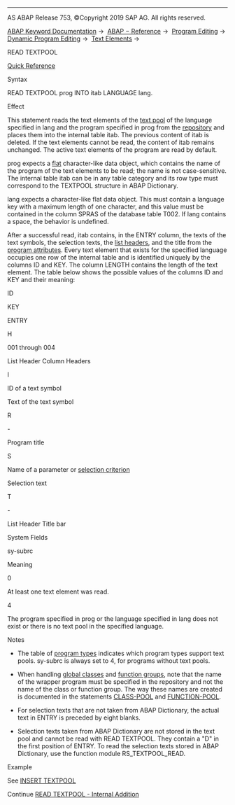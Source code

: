   

* * *

AS ABAP Release 753, ©Copyright 2019 SAP AG. All rights reserved.

[ABAP Keyword Documentation](https://help.sap.com/doc/abapdocu_753_index_htm/7.53/en-US/abenabap.htm) →  [ABAP − Reference](https://help.sap.com/doc/abapdocu_753_index_htm/7.53/en-US/abenabap_reference.htm) →  [Program Editing](https://help.sap.com/doc/abapdocu_753_index_htm/7.53/en-US/abenprogram_editing.htm) →  [Dynamic Program Editing](https://help.sap.com/doc/abapdocu_753_index_htm/7.53/en-US/abenabap_language_dynamic.htm) →  [Text Elements](https://help.sap.com/doc/abapdocu_753_index_htm/7.53/en-US/abentextpool.htm) → 

READ TEXTPOOL

[Quick Reference](https://help.sap.com/doc/abapdocu_753_index_htm/7.53/en-US/abapread_textpool_shortref.htm)

Syntax

READ TEXTPOOL prog INTO itab LANGUAGE lang.

Effect

This statement reads the text elements of the [text pool](https://help.sap.com/doc/abapdocu_753_index_htm/7.53/en-US/abentext_pool_glosry.htm "Glossary Entry") of the language specified in lang and the program specified in prog from the [repository](https://help.sap.com/doc/abapdocu_753_index_htm/7.53/en-US/abenrepository_glosry.htm "Glossary Entry") and places them into the internal table itab. The previous content of itab is deleted. If the text elements cannot be read, the content of itab remains unchanged. The active text elements of the program are read by default.

prog expects a [flat](https://help.sap.com/doc/abapdocu_753_index_htm/7.53/en-US/abenflat_glosry.htm "Glossary Entry") character-like data object, which contains the name of the program of the text elements to be read; the name is not case-sensitive. The internal table itab can be in any table category and its row type must correspond to the TEXTPOOL structure in ABAP Dictionary.

lang expects a character-like flat data object. This must contain a language key with a maximum length of one character, and this value must be contained in the column SPRAS of the database table T002. If lang contains a space, the behavior is undefined.

After a successful read, itab contains, in the ENTRY column, the texts of the text symbols, the selection texts, the [list headers](https://help.sap.com/doc/abapdocu_753_index_htm/7.53/en-US/abenlist_header_glosry.htm "Glossary Entry"), and the title from the [program attributes](https://help.sap.com/doc/abapdocu_753_index_htm/7.53/en-US/abenprogram_attribute_glosry.htm "Glossary Entry"). Every text element that exists for the specified language occupies one row of the internal table and is identified uniquely by the columns ID and KEY. The column LENGTH contains the length of the text element. The table below shows the possible values of the columns ID and KEY and their meaning:

ID

KEY

ENTRY

H

001 through 004

List Header Column Headers

I

ID of a text symbol

Text of the text symbol

R

\-

Program title

S

Name of a parameter or [selection criterion](https://help.sap.com/doc/abapdocu_753_index_htm/7.53/en-US/abenselection_criterion_glosry.htm "Glossary Entry")

Selection text

T

\-

List Header Title bar

System Fields

sy-subrc

Meaning

0

At least one text element was read.

4

The program specified in prog or the language specified in lang does not exist or there is no text pool in the specified language.

Notes

-   The table of [program types](https://help.sap.com/doc/abapdocu_753_index_htm/7.53/en-US/abenprogram_type_oview.htm) indicates which program types support text pools. sy-subrc is always set to 4, for programs without text pools.
    
-   When handling [global classes](https://help.sap.com/doc/abapdocu_753_index_htm/7.53/en-US/abenglobal_class_glosry.htm "Glossary Entry") and [function groups](https://help.sap.com/doc/abapdocu_753_index_htm/7.53/en-US/abenfunction_group_glosry.htm "Glossary Entry"), note that the name of the wrapper program must be specified in the repository and not the name of the class or function group. The way these names are created is documented in the statements [CLASS-POOL](https://help.sap.com/doc/abapdocu_753_index_htm/7.53/en-US/abapclass-pool.htm) and [FUNCTION-POOL](https://help.sap.com/doc/abapdocu_753_index_htm/7.53/en-US/abapfunction-pool.htm).
    
-   For selection texts that are not taken from ABAP Dictionary, the actual text in ENTRY is preceded by eight blanks.
    
-   Selection texts taken from ABAP Dictionary are not stored in the text pool and cannot be read with READ TEXTPOOL. They contain a "D" in the first position of ENTRY. To read the selection texts stored in ABAP Dictionary, use the function module RS\_TEXTPOOL\_READ.
    

Example

See [INSERT TEXTPOOL](https://help.sap.com/doc/abapdocu_753_index_htm/7.53/en-US/abapinsert_textpool.htm)

Continue
[READ TEXTPOOL - Internal Addition](https://help.sap.com/doc/abapdocu_753_index_htm/7.53/en-US/abapread_textpool_internal.htm)